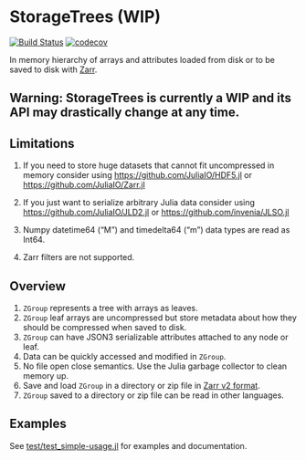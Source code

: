 # StorageTrees (WIP)

[![Build Status](https://github.com/medyan-dev/StorageTrees.jl/workflows/CI/badge.svg)](https://github.com/medyan-dev/StorageTrees.jl/actions)
[![codecov](https://codecov.io/gh/medyan-dev/StorageTrees.jl/branch/main/graph/badge.svg?token=UUOFUEIX8K)](https://codecov.io/gh/medyan-dev/StorageTrees.jl)

In memory hierarchy of arrays and attributes loaded from disk or to be saved to disk with [Zarr](https://zarr.readthedocs.io/en/stable/spec/v2.html#).

## Warning: StorageTrees is currently a WIP and its API may drastically change at any time.

## Limitations

1. If you need to store huge datasets that cannot fit uncompressed in memory consider using https://github.com/JuliaIO/HDF5.jl or https://github.com/JuliaIO/Zarr.jl

1. If you just want to serialize arbitrary Julia data consider using https://github.com/JuliaIO/JLD2.jl or https://github.com/invenia/JLSO.jl
2. Numpy datetime64 (“M”) and timedelta64 (“m”) data types are read as Int64.
3. Zarr filters are not supported.

## Overview

1. `ZGroup` represents a tree with arrays as leaves.
1. `ZGroup` leaf arrays are uncompressed but store metadata about how they should be compressed when saved to disk.
1. `ZGroup` can have JSON3 serializable attributes attached to any node or leaf.
1. Data can be quickly accessed and modified in `ZGroup`.
1. No file open close semantics. Use the Julia garbage collector to clean memory up.
1. Save and load `ZGroup` in a directory or zip file in [Zarr v2 format](https://zarr.readthedocs.io/en/stable/spec/v2.html#).
1. `ZGroup` saved to a directory or zip file can be read in other languages.


## Examples

See [test/test_simple-usage.jl](test/test_simple-usage.jl) 
for examples and documentation.
